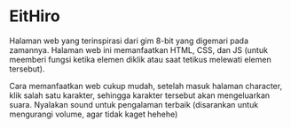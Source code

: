 # EitHiro

Halaman web yang terinspirasi dari gim 8-bit yang digemari pada zamannya.  Halaman web ini memanfaatkan HTML, CSS, dan JS (untuk meemberi fungsi ketika elemen diklik atau saat tetikus melewati elemen tersebut). 

Cara memanfaatkan web cukup mudah, setelah masuk halaman character, klik salah satu karakter, sehingga karakter tersebut akan mengeluarkan suara. Nyalakan sound untuk pengalaman terbaik (disarankan untuk mengurangi volume, agar tidak kaget hehehe) 
